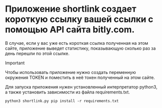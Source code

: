 # Приложение shortlink создает короткую ссылку вашей ссылки с помощью API сайта bitly.com.

  В случае, если у вас уже есть короткая ссылка полученная на этом сайте, приложение выведет статистику, показывающую сколько раз за день перешли по этой ссылке.

>[!IMPORTANT]
>Чтобы использовать приложение нужно создать переменную окружения TOKEN и поместить в неё токен полученный на этом сайте.

  Для запуска приложения нужен установленный интерпретатор python3, а также установить зависимости из файла requirements.txt.

 ` python3 shortlink.py
   pip install -r requirements.txt `
   
